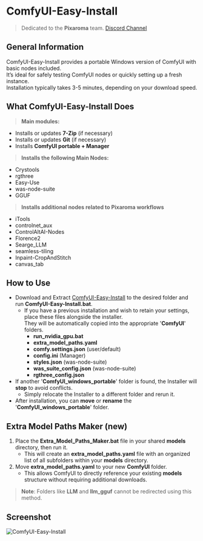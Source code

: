 # ComfyUI-Easy-Install

> Dedicated to the **Pixaroma** team. [Discord Channel](https://discord.com/invite/gggpkVgBf3)

## General Information
ComfyUI-Easy-Install provides a portable Windows version of ComfyUI with basic nodes included.  
It’s ideal for safely testing ComfyUI nodes or quickly setting up a fresh instance.  
Installation typically takes 3-5 minutes, depending on your download speed.

## What ComfyUI-Easy-Install Does
> **Main modules:**
* Installs or updates **7-Zip** (if necessary)
* Installs or updates **Git** (if necessary)
* Installs **ComfyUI portable + Manager**
> **Installs the following Main Nodes:**
* Crystools
* rgthree
* Easy-Use
* was-node-suite
* GGUF
> **Installs additional nodes related to Pixaroma workflows**
* iTools
* controlnet_aux
* ControlAltAI-Nodes
* Florence2
* Searge_LLM
* seamless-tiling
* Inpaint-CropAndStitch
* canvas_tab

## How to Use
- Download and Extract [ComfyUI-Easy-Install](https://github.com/Tavris1/ComfyUI-Easy-Install/releases/latest/download/ComfyUI-Easy-Install.zip) to the desired folder and run **ComfyUI-Easy-Install.bat**.
  - If you have a previous installation and wish to retain your settings, place these files alongside the installer.\
  They will be automatically copied into the appropriate '**ComfyUI**' folders.
    - **run_nvidia_gpu.bat**
    - **extra_model_paths.yaml**
    - **comfy.settings.json** (user/default)
    - **config.ini** (Manager)
    - **styles.json** (was-node-suite)
    - **was_suite_config.json** (was-node-suite)
    - **rgthree_config.json**
- If another '**ComfyUI_windows_portable**' folder is found, the Installer will **stop** to avoid conflicts.
  - Simply relocate the Installer to a different folder and rerun it.
- After installation, you can **move** or **rename** the '**ComfyUI_windows_portable**' folder.

## Extra Model Paths Maker (new)
1. Place the **Extra_Model_Paths_Maker.bat** file in your shared **models** directory, then run it.
   - This will create an **extra_model_paths.yaml** file with an organized list of all subfolders within your **models** directory.
2. Move **extra_model_paths.yaml** to your new **ComfyUI** folder.
   - This allows ComfyUI to directly reference your existing **models** structure without requiring additional downloads.
> **Note**: Folders like **LLM** and **llm_gguf** cannot be redirected using this method.

## Screenshot
![ComfyUI-Easy-Install](https://github.com/user-attachments/assets/9032aff4-f277-4269-91de-b50400a659b5)
